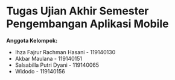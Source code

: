 # Tugas Ujian Akhir Semester Pengembangan Aplikasi Mobile
<strong> Anggota Kelompok:</strong>
 <ul>
  <li>Ihza Fajrur Rachman Hasani - 119140130</li>
  <li>Akbar Maulana - 119140151 </li>
  <li>Salsabilla Putri Dyani - 119140065</li>
  <li>Widodo - 119140156</li>
 </ul>
